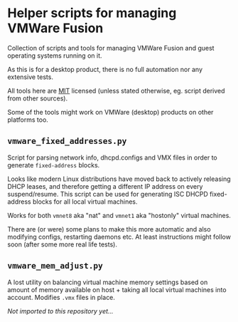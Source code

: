 # Helper scripts for managing VMWare Fusion

Collection of scripts and tools for managing VMWare Fusion and guest operating systems running on it.

As this is for a desktop product, there is no full automation nor any extensive tests.

All tools here are [MIT](LICENSE.txt) licensed (unless stated otherwise, eg. script derived from other sources).

Some of the tools might work on VMWare (desktop) products on other platforms too.

## `vmware_fixed_addresses.py`

Script for parsing network info, dhcpd.configs and VMX files in order to generate `fixed-address` blocks.

Looks like modern Linux distributions have moved back to actively releasing DHCP leases,
and therefore getting a different IP address on every suspend/resume.
This script can be used for generating ISC DHCPD fixed-address blocks for all local virtual machines.

Works for both `vmnet8` aka "nat" and `vmnet1` aka "hostonly" virtual machines.

There are (or were) some plans to make this more automatic and also modifying configs, restarting daemons etc.
At least instructions might follow soon (after some more real life tests).


## `vmware_mem_adjust.py`

A lost utility on balancing virtual machine memory settings based on amount of memory available on host + taking all local virtual machines into account. Modifies `.vmx` files in place.

*Not imported to this repository yet...*

